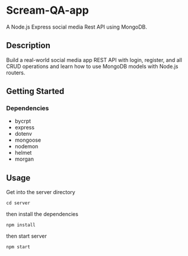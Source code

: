 # Scream-QA-app
A Node.js Express social media Rest API using MongoDB. 

## Description
Build a real-world social media app REST API with login, register, and all CRUD operations and learn how to use MongoDB models with Node.js routers.

## Getting Started

### Dependencies
* bycrpt
* express
* dotenv
* mongoose
* nodemon
* helmet
* morgan

## Usage

Get into the server directory

```
cd server
```

then install the dependencies

```
npm install
```

then start server

```
npm start
```
